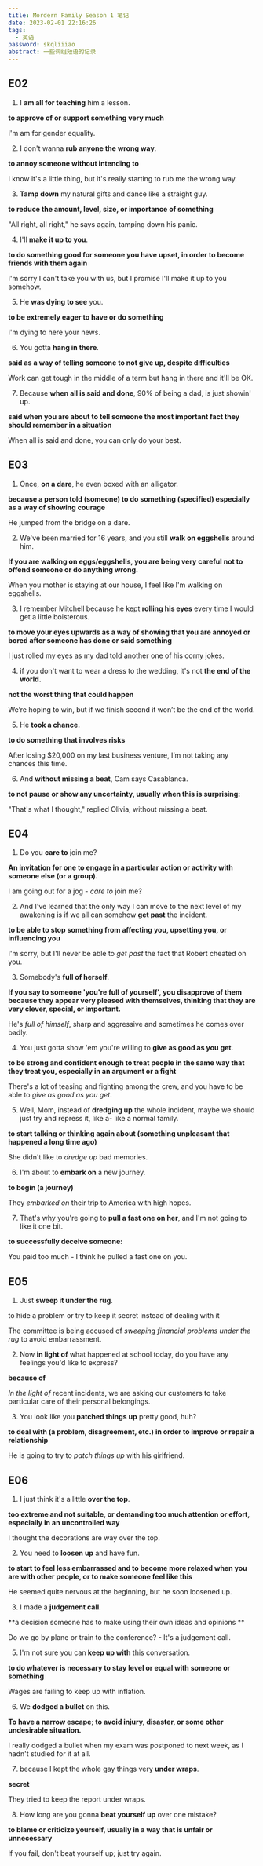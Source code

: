 ```yaml
---
title: Mordern Family Season 1 笔记
date: 2023-02-01 22:16:26
tags:
  - 英语
password: skqliiiao
abstract: 一些词组短语的记录
---
```


## E02

1. I **am all for teaching** him a lesson.

**to approve of or support something very much**

I'm am for gender equality.

2. I don't wanna **rub anyone the wrong way**.

**to annoy someone without intending to**

I know it's a little thing, but it's really starting to rub me the wrong way.

3. **Tamp down** my natural gifts and dance like a straight guy.

**to reduce the amount, level, size, or importance of something**

"All right, all right," he says again, tamping down his panic.

4. I'll **make it up to you**.

**to do something good for someone you have upset, in order to become friends with them again**

I'm sorry I can't take you with us, but I promise I'll make it up to you somehow.

5. He **was dying to see** you.

**to be extremely eager to have or do something**

I'm dying to here your news.

6. You gotta **hang in there**.

**said as a way of telling someone to not give up, despite difficulties**

Work can get tough in the middle of a term but hang in there and it'll be OK.

7. Because **when all is said and done**, 90% of being a dad, is just showin' up.

**said when you are about to tell someone the most important fact they should remember in a situation**

When all is said and done, you can only do your best.

## E03

1. Once, **on a dare**, he even boxed with an alligator.

**because a person told (someone) to do something (specified) especially as a way of showing courage**

He jumped from the bridge on a dare.

2. We've been married for 16 years, and you still **walk on eggshells** around him.

**If you are walking on eggs/eggshells, you are being very careful not to offend someone or do anything wrong.**

When you mother is staying at our house, I feel like I'm walking on eggshells.

3. I remember Mitchell because he kept **rolling his eyes** every time I would get a little boisterous.

**to move your eyes upwards as a way of showing that you are annoyed or bored after someone has done or said something**

I just rolled my eyes as my dad told another one of his corny jokes.

4. if you don't want to wear a dress to the wedding, it's not **the end of the world.**

**not the worst thing that could happen**

We’re hoping to win, but if we finish second it won’t be the end of the world.

5. He **took a chance.**

**to do something that involves risks**

After losing $20,000 on my last business venture, I’m not taking any chances this time.

6. And **without missing a beat**, Cam says Casablanca.

**to not pause or show any uncertainty, usually when this is surprising:**

"That's what I thought," replied Olivia, without missing a beat.

## E04

1. Do you **care to** join me?

**An invitation for one to engage in a particular action or activity with someone else (or a group).**

I am going out for a jog - *care to* join me?

2. And I've learned that the only way I can move to the next level of my awakening is if we all can somehow **get past** the incident.

**to be able to stop something from affecting you, upsetting you, or influencing you**

I'm sorry, but I'll never be able to *get past* the fact that Robert cheated on you.

3. Somebody's **full of herself**.

**If you say to someone 'you're full of yourself', you disapprove of them because they appear very pleased with themselves, thinking that they are very clever, special, or important.**

He's *full of himself*, sharp and aggressive and sometimes he comes over badly.

4. You just gotta show 'em you're willing to **give as good as you get**.

**to be strong and confident enough to treat people in the same way that they treat you, especially in an argument or a fight**

There's a lot of teasing and fighting among the crew, and you have to be able to *give as good as you get*.

5. Well, Mom, instead of **dredging up** the whole incident, maybe we should just try and repress it, like a- like a normal family.

**to start talking or thinking again about (something unpleasant that happened a long time ago)**

She didn't like to *dredge up* bad memories.

6. I'm about to **embark on** a new journey.

**to begin (a journey)**

They *embarked on* their trip to America with high hopes.

7. That's why you're going to **pull a fast one on her**, and I'm not going to like it one bit.

**to successfully deceive someone:**

You paid too much - I think he pulled a fast one on you.

## E05

1. Just **sweep it under the rug**.

to hide a problem or try to keep it secret instead of dealing with it

The committee is being accused of *sweeping financial problems under the rug* to avoid embarrassment.

2. Now **in light of** what happened at school today, do you have any feelings you'd like to express?

**because of**

*In the light of* recent incidents, we are asking our customers to take particular care of their personal belongings.

3. You look like you **patched things up** pretty good, huh?

**to deal with (a problem, disagreement, etc.) in order to improve or repair a relationship**

He is going to try to *patch things up* with his girlfriend.

## E06

1. I just think it's a little **over the top**.

**too extreme and not suitable, or demanding too much attention or effort, especially in an uncontrolled way**

I thought the decorations are way over the top.

2. You need to **loosen up** and have fun.

**to start to feel less embarrassed and to become more relaxed when you are with other people, or to make someone feel like this**

 He seemed quite nervous at the beginning, but he soon loosened up.

3. I made a **judgement call**.

**a decision someone has to make using their own ideas and opinions **

Do we go by plane or train to the conference? - It's a judgement call.

5. I'm not sure you can **keep up with** this conversation.

**to do whatever is necessary to stay level or equal with someone or something**

Wages are failing to keep up with inflation.

6. We **dodged a bullet** on this.

**To have a narrow escape; to avoid injury, disaster, or some other undesirable situation.** 

I really dodged a bullet when my exam was postponed to next week, as I hadn't studied for it at all.

7. because I kept the whole gay things very **under wraps**.

**secret**

They tried to keep the report under wraps.

8. How long are you gonna **beat yourself up** over one mistake?

**to blame or criticize yourself, usually in a way that is unfair or unnecessary**

If you fail, don't beat yourself up; just try again.
